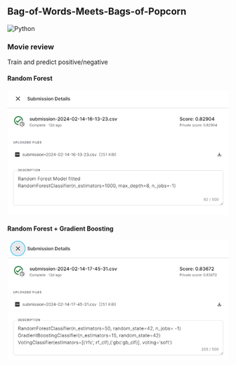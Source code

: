 ## Bag-of-Words-Meets-Bags-of-Popcorn

![Python](https://img.shields.io/badge/python-3670A0?style=for-the-badge&logo=python&logoColor=ffdd54)



### Movie review <br/> 
Train and predict positive/negative <br/>


#### Random Forest
![Random Forest](https://github.com/Roni81/Bag-of-Words-Meets-Bags-of-Popcorn/blob/main/%EC%8A%A4%ED%81%AC%EB%A6%B0%EC%83%B7%202024-02-27%20002300.png)



#### Random Forest + Gradient Boosting
![Random Forest + Gradient Boosting](https://github.com/Roni81/Bag-of-Words-Meets-Bags-of-Popcorn/blob/main/%EC%8A%A4%ED%81%AC%EB%A6%B0%EC%83%B7%202024-02-27%20002328.png)
